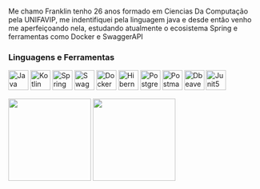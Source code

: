 # 

Me chamo Franklin tenho 26 anos formado em Ciencias Da Computação pela UNIFAVIP, me indentifiquei pela linguagem java e desde então venho me aperfeiçoando nela, estudando atualmente o ecosistema Spring e ferramentas como Docker e SwaggerAPI


### Linguagens e Ferramentas

<img 
    aling="left"
    alt="Java"
    title="Java"
    width="40px"
    style="padding right: 10px"
    src="https://cdn.jsdelivr.net/gh/devicons/devicon@latest/icons/java/java-original-wordmark.svg" 
/>
<img 
    aling="left"
    alt="Kotlin"
    title="Kotlin"
    width="40px"
    style="padding right: 10px"
    src="https://cdn.jsdelivr.net/gh/devicons/devicon@latest/icons/kotlin/kotlin-original.svg"
/>
<img 
    aling="left"
    alt="Spring"
    title="Spring"
    width="40px"
    style="padding right: 10px"
    src="https://cdn.jsdelivr.net/gh/devicons/devicon@latest/icons/spring/spring-original.svg"
/>
<img 
    aling="left"
    alt="Swagger API"
    title="Swagger API"
    width="40px"
    style="padding right: 10px"
    src="https://cdn.jsdelivr.net/gh/devicons/devicon@latest/icons/swagger/swagger-original.svg" 
/>
<img 
    aling="left"
    alt="Docker"
    title="Docker"
    width="40px"
    style="padding right: 10px"
    src="https://cdn.jsdelivr.net/gh/devicons/devicon@latest/icons/docker/docker-original-wordmark.svg" 
/>
<img 
    aling="left"
    alt="Hibernate"
    title="Hibernate"
    width="40px"
    style="padding right: 10px"
    src="https://cdn.jsdelivr.net/gh/devicons/devicon@latest/icons/hibernate/hibernate-original-wordmark.svg" 
/>
<img 
    aling="left"
    alt="Postgres"
    title="Postgres"
    width="40px"
    style="padding right: 10px"
    src="https://cdn.jsdelivr.net/gh/devicons/devicon@latest/icons/postgresql/postgresql-original-wordmark.svg" 
/>
<img 
    aling="left"
    alt="Postman"
    title="Postman"
    width="40px"
    style="padding right: 10px"
    src="https://cdn.jsdelivr.net/gh/devicons/devicon@latest/icons/postman/postman-original.svg"
/>
<img 
    aling="left"
    alt="Dbeaver"
    title="Dbeaver"
    width="40px"
    style="padding right: 10px"
    src="https://cdn.jsdelivr.net/gh/devicons/devicon@latest/icons/dbeaver/dbeaver-original.svg"
/>
<img 
    aling="left"
    alt="Junit5"
    title="Junit5"
    width="40px"
    style="padding right: 10px"
    src="https://cdn.jsdelivr.net/gh/devicons/devicon@latest/icons/junit/junit-plain-wordmark.svg"
/>

<div>
  <img height="165px" src="https://github-readme-stats.vercel.app/api?username=Hyuse98&count_private=true&show_icons=true&theme=tokyonight">
  <img height="165px" src="https://github-readme-stats.vercel.app/api/top-langs/?username=Hyuse98&count_private=true&show_icons=true&theme=tokyonight">
</div>
